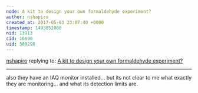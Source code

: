 ```yaml
---
node: A kit to design your own formaldehyde experiment?
author: nshapiro
created_at: 2017-05-03 23:07:40 +0000
timestamp: 1493852860
nid: 13913
cid: 16690
uid: 380298
---
```




[nshapiro](../profile/nshapiro) replying to: [A kit to design your own formaldehyde experiment?](../notes/warren/02-09-2017/a-kit-to-design-your-own-formaldehyde-experiment)

----
also they have an IAQ monitor installed... but its not clear to me what exactly they are monitoring... and what its detection limits are. 